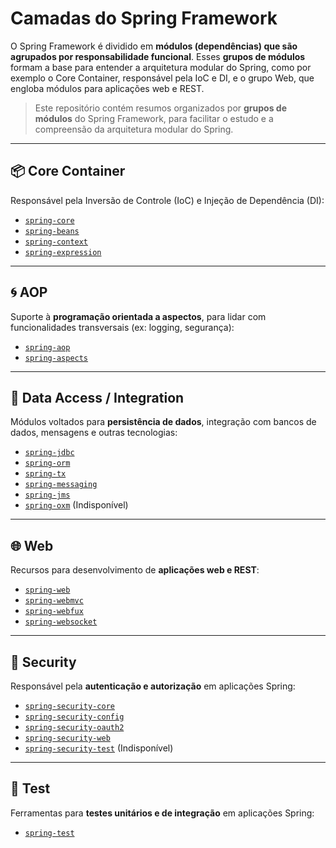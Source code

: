 # Camadas do Spring Framework  


O Spring Framework é dividido em **módulos (dependências) que são agrupados por responsabilidade funcional**. 
Esses **grupos de módulos** formam a base para entender a arquitetura modular do Spring, como por exemplo o Core Container, responsável pela IoC e DI, e o grupo Web, que engloba módulos para aplicações web e REST.

>  Este repositório contém resumos organizados por **grupos de módulos** do Spring Framework, para facilitar o estudo e a compreensão da arquitetura modular do Spring.
---

## 📦 Core Container
Responsável pela Inversão de Controle (IoC) e Injeção de Dependência (DI):
- [`spring-core`](https://github.com/AlessandroMelo22/Resumos/blob/main/Spring/Spring_Framework/1-Spring_Core_Container/1_spring-core.md)
- [`spring-beans`](https://github.com/AlessandroMelo22/Resumos/blob/main/Spring/Spring_Framework/1-Spring_Core_Container/2_spring-beans.md)
- [`spring-context`](https://github.com/AlessandroMelo22/Resumos/blob/main/Spring/Spring_Framework/1-Spring_Core_Container/3_spring-context.md)
- [`spring-expression`](https://github.com/AlessandroMelo22/Resumos/blob/main/Spring/Spring_Framework/1-Spring_Core_Container/4_spring-expression.md)

---

## 🌀 AOP
Suporte à **programação orientada a aspectos**, para lidar com funcionalidades transversais (ex: logging, segurança):
- [`spring-aop`](https://github.com/AlessandroMelo22/Resumos/blob/main/Spring/Spring_Framework/2-Aspect_Oriented_Programmig_AOP_e_Instrumentation/1_spring-aop.md)
- [`spring-aspects`](https://github.com/AlessandroMelo22/Resumos/blob/main/Spring/Spring_Framework/2-Aspect_Oriented_Programmig_AOP_e_Instrumentation/2_spring-aspects.md)

---

## 💾 Data Access / Integration
Módulos voltados para **persistência de dados**, integração com bancos de dados, mensagens e outras tecnologias:
- [`spring-jdbc`](https://github.com/AlessandroMelo22/Resumos/blob/main/Spring/Spring_Framework/3-Data_Acess_e_Integration/1_spring-jdbc.md)
- [`spring-orm`](https://github.com/AlessandroMelo22/Resumos/blob/main/Spring/Spring_Framework/3-Data_Acess_e_Integration/2_spring-orm.md)
- [`spring-tx`](https://github.com/AlessandroMelo22/Resumos/blob/main/Spring/Spring_Framework/3-Data_Acess_e_Integration/3_spring-tx.md)
- [`spring-messaging`](https://github.com/AlessandroMelo22/Resumos/blob/main/Spring/Spring_Framework/3-Data_Acess_e_Integration/4_spring-messaging.md)
- [`spring-jms`](https://github.com/AlessandroMelo22/Resumos/blob/main/Spring/Spring_Framework/3-Data_Acess_e_Integration/5_spring-jms.md)
- [`spring-oxm`](./data-access/spring-oxm.md) (Indisponível)

---

## 🌐 Web
Recursos para desenvolvimento de **aplicações web e REST**:
- [`spring-web`](https://github.com/AlessandroMelo22/Resumos/blob/main/Spring/Spring_Framework/4-Web_e_MVC/1_spring-web.md)
- [`spring-webmvc`](https://github.com/AlessandroMelo22/Resumos/blob/main/Spring/Spring_Framework/4-Web_e_MVC/2_spring-webmvc.md)
- [`spring-webfux`](https://github.com/AlessandroMelo22/Resumos/blob/main/Spring/Spring_Framework/4-Web_e_MVC/3_spring-webflux.md)
- [`spring-websocket`](https://github.com/AlessandroMelo22/Resumos/blob/main/Spring/Spring_Framework/4-Web_e_MVC/4_spring-websocket.md)

---

## 🔐 Security
Responsável pela **autenticação e autorização** em aplicações Spring:
- [`spring-security-core`](https://github.com/AlessandroMelo22/Resumos/blob/main/Spring/Spring_Framework/5-Security/1_spring-security-core.md)
- [`spring-security-config`](https://github.com/AlessandroMelo22/Resumos/blob/main/Spring/Spring_Framework/5-Security/2_spring-security-config.md)
- [`spring-security-oauth2`](https://github.com/AlessandroMelo22/Resumos/blob/main/Spring/Spring_Framework/5-Security/3_spring-security-oauth2.md)
- [`spring-security-web`](https://github.com/AlessandroMelo22/Resumos/blob/main/Spring/Spring_Framework/5-Security/4_spring-security-web.md)
- [`spring-security-test`](./security/spring-security-test.md) (Indisponível)

---

## 🧪 Test
Ferramentas para **testes unitários e de integração** em aplicações Spring:
- [`spring-test`](https://github.com/AlessandroMelo22/Resumos/blob/main/Spring/Spring_Framework/6-Test/1_spring-test.md)

